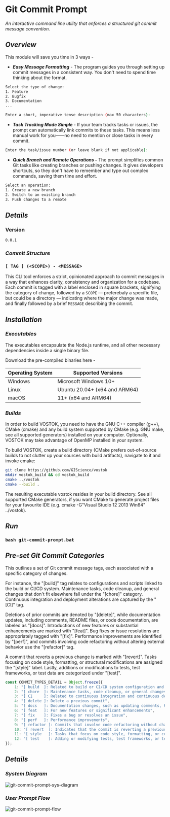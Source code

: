 # Git Commit Prompt
_An interactive command line utility that enforces a structured git commit message convention._

##  _Overview_

This module will save you time in 3 ways -
- **_Easy Message Formatting_** - The program guides you through setting up commit messages in a consistent way. You don't need to spend time thinking about the format.

```bash
Select the type of change:
1. Feature
2. Bugfix
3. Documentation
...

Enter a short, imperative tense description (max 50 characters):

```

- ***Task Tracking Made Simple -*** If your team tracks tasks or issues, the prompt can automatically link commits to these tasks. This means less manual work for you——no need to mention or close tasks in every commit.

```bash
Enter the task/issue number (or leave blank if not applicable):
```

- ***Quick Branch and Remote Operations -*** The prompt simplifies common Git tasks like creating branches or pushing changes. It gives developers shortcuts, so they don't have to remember and type out complex commands, saving them time and effort.

```bash
Select an operation:
1. Create a new branch
2. Switch to an existing branch
3. Push changes to a remote
```

## _Details_

### Version
```bash
0.0.1
```

### _Commit Structure_

### `[ TAG ] (<SCOPE>) - <MESSAGE>`

This CLI tool enforces a strict, opinionated approach to commit messages in a way that enhances clarity, consistency and organization for a codebase. Each commit is tagged with a label enclosed in square brackets, signifying the category of change, followed by a `SCOPE` — preferebaly a specific file, but could be a directory — indicating where the major change was made, and finally followed by a brief `MESSAGE` describing the commit.

## _Installation_

### _Executables_

The executables encapsulate the Node.js runtime, and all other necessary dependencies inside a single binary file.

Download the pre-compiled binaries here -

| Operating System |Supported Versions 
|--- |-----------
| Windows | Microsoft Windows 10+
| Linux | Ubuntu 20.04+ (x64 and ARM64)
| macOS | 11+ (x64 and ARM64)

### _Builds_

In order to build VOSTOK, you need to have the GNU C++ compiler (g++), CMake (cmake) and any build system supported by CMake (e.g. GNU make, see all supported generators) installed on your computer. Optionally, VOSTOK may take advantage of OpenMP installed in your system.

To build VOSTOK, create a build directory (CMake prefers out-of-source builds to not clutter up your sources with build artifacts), navigate to it and invoke cmake:

```bash
git clone https://github.com/GIScience/vostok
mkdir vostok_build && cd vostok_build
cmake ../vostok
cmake --build .
```

The resulting executable vostok resides in your build directory. See all supported CMake generators, if you want CMake to generate project files for your favourite IDE (e.g. cmake -G"Visual Studio 12 2013 Win64" ../vostok).

## _Run_

### `bash git-commit-prompt.bat`

## _Pre-set Git Commit Categories_

This outlines a set of Git commit message tags, each associated with a specific category of changes.

For instance, the "[build]" tag relates to configurations and scripts linked to the build or CI/CD system. Maintenance tasks, code cleanup, and general changes that don't fit elsewhere fall under the "[chore]" category. Continuous integration and deployment alterations are captured by the "[CI]" tag.

Deletions of prior commits are denoted by "[delete]", while documentation updates, including comments, README files, or code documentation, are labeled as "[docs]". Introductions of new features or substantial enhancements are marked with "[feat]". Bug fixes or issue resolutions are appropriately tagged with "[fix]". Performance improvements are identified by "[perf]", and commits involving code refactoring without altering external behavior use the "[refactor]" tag.

A commit that reverts a previous change is marked with "[revert]". Tasks focusing on code style, formatting, or structural modifications are assigned the "[style]" label. Lastly, additions or modifications to tests, test frameworks, or test data are categorized under "[test]".

```javascript
const COMMIT_TYPES_DETAIL = Object.freeze({
	1: "[ build  ]: Related to build or CI/CD system configuration and scripts",
	2: "[ chore  ]: Maintenance tasks, code cleanup, or general changes that don't fit into other categories",
	3: "[ CI     ]: Related to continuous integration and continuous deployment (CI/CD) pipeline changes",
	4: "[ delete ]: Delete a previous commit",
	5: "[ docs   ]: Documentation changes, such as updating comments, README files, or documentation in code",
	6: "[ feat   ]: For new features or significant enhancements",
	7: "[ fix    ]: Fixes a bug or resolves an issue",
	8: "[ perf   ]: Performance improvements",
	9: "[ refactor ]: Commits that involve code refactoring without changing its external behavior",
	10: "[ revert  ]: Indicates that the commit is reverting a previous commit",
	11: "[ style   ]: Tasks that focus on code style, formatting, or code structure changes",
	12: "[ test    ]: Adding or modifying tests, test frameworks, or test data",
});
```

## _Details_

### _System Diagram_

![git-commit-prompt-sys-diagram](https://github.com/monolithgoon/git-commit-prompt/assets/60096838/331824a1-f4ef-4a47-92c1-5574067c50b5)

### _User Prompt Flow_

![git-commit-prompt-flow](https://github.com/monolithgoon/git-commit-prompt/assets/60096838/00533453-5d40-49c5-a336-058fd6967a6e)

